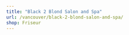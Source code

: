```yaml
---
title: "Black 2 Blond Salon and Spa"
url: /vancouver/black-2-blond-salon-and-spa/
shop: Friseur
---
```

